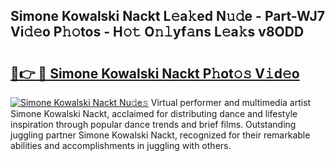 ## Simone Kowalski Nackt L𝚎a𝚔ed N𝚞𝚍e - Part-WJ7 Vi𝚍𝚎o P𝚑𝚘tos - H𝚘𝚝 O𝚗𝚕yf𝚊ns L𝚎a𝚔s v8ODD

# <h2><a href="http://kf35tfc.oniu.top/?m=Simone+Kowalski+Nackt">🔗👉 🔴 Simone Kowalski Nackt P𝚑ot𝚘𝚜 V𝚒d𝚎o</a></h2>

[![Simone Kowalski Nackt Nu𝚍e𝚜](https://i.imgur.com/0qMVB7G.gif)](http://kf35tfc.oniu.top/?m=Simone+Kowalski+Nackt)
Virtual performer and multimedia artist Simone Kowalski Nackt, acclaimed for distributing dance and lifestyle inspiration through popular dance trends and brief films. Outstanding juggling partner Simone Kowalski Nackt, recognized for their remarkable abilities and accomplishments in juggling with others.  
